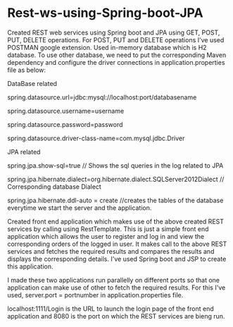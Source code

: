 # Rest-ws-using-Spring-boot-JPA

Created REST web services using Spring boot and JPA using GET, POST, PUT, DELETE operations.
For POST, PUT and DELETE operations I've used POSTMAN google extension.
Used in-memory database which is H2 database.
To use other database, we need to put the corresponding Maven dependency and configure the driver connections in application.properties file as below:

DataBase related

spring.datasource.url=jdbc:mysql://localhost:port/databasename

spring.datasource.username=username

spring.datasource.password=password

spring.datasource.driver-class-name=com.mysql.jdbc.Driver

JPA related

spring.jpa.show-sql=true // Shows the sql queries in the log related to JPA

spring.jpa.hibernate.dialect=org.hibernate.dialect.SQLServer2012Dialect  // Corresponding database Dialect

spring.jpa.hibernate.ddl-auto = create //creates the tables of the database everytime we start the server and the application.

Created front end application which makes use of the above created REST services by calling using RestTemplate.
This is just a simple front end application which allows the user to register and log in and view the corresponding orders of the logged in user.
It makes call to the above REST services and fetches the required results and compares the results and displays the corresponding details.
I've used Spring boot and JSP to create this application.

I made these two applications run parallelly on different ports so that one application can make use of other to fetch the required results.
For this I've used, server.port = portnumber in application.properties file.

localhost:1111/Login is the URL to launch the login page of the front end application and 8080 is the port on which the REST services are bieng run.
